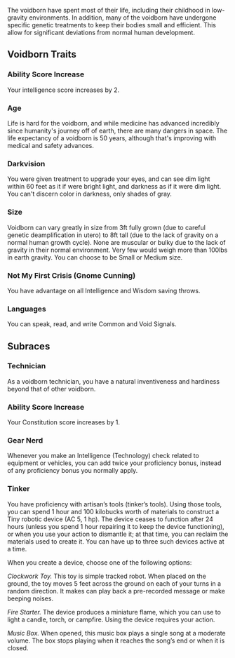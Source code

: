 The voidborn have spent most of their life, including their childhood in low-gravity environments. In addition, many of the voidborn have undergone specific genetic treatments to keep their bodies small and efficient. This allow for significant deviations from normal human development.

## Voidborn Traits

### Ability Score Increase
Your intelligence score increases by 2.

### Age
Life is hard for the voidborn, and while medicine has advanced incredibly since humanity's journey off of earth, there are many dangers in space.  The life expectancy of a voidborn is 50 years, although that's improving with medical and safety advances.

### Darkvision
You were given treatment to upgrade your eyes, and can see dim light within 60 feet as it if were bright light, and darkness as if it were dim light.  You can't discern color in darkness, only shades of gray.

### Size
Voidborn can vary greatly in size from 3ft fully grown (due to careful genetic deamplification in utero) to 8ft tall (due to the lack of gravity on a normal human growth cycle).  None are muscular or bulky due to the lack of gravity in their normal environment.  Very few would weigh more than 100lbs in earth gravity.  You can choose to be Small or Medium size.

### Not My First Crisis (Gnome Cunning)
You have advantage on all Intelligence and Wisdom saving throws.

### Languages
You can speak, read, and write Common and Void Signals.

## Subraces

### Technician
As a voidborn technician, you have a natural inventiveness and hardiness beyond that of other voidborn.

### Ability Score Increase
Your Constitution score increases by 1.

### Gear Nerd
Whenever you make an Intelligence (Technology) check related to equipment or vehicles, you can add twice your proficiency bonus, instead of any proficiency bonus you normally apply.

### Tinker
You have proficiency with artisan’s tools (tinker’s tools). Using those tools, you can spend 1 hour and 100 kilobucks worth of materials to construct a Tiny robotic device (AC 5, 1 hp). The device ceases to function after 24 hours (unless you spend 1 hour repairing it to keep the device functioning), or when you use your action to dismantle it; at that time, you can reclaim the materials used to create it. You can have up to three such devices active at a time.

When you create a device, choose one of the following options:

_Clockwork Toy._ This toy is simple tracked robot. When placed on the ground, the toy moves 5 feet across the ground on each of your turns in a random direction. It makes can play back a pre-recorded message or make beeping noises.

_Fire Starter._ The device produces a miniature flame, which you can use to light a candle, torch, or campfire. Using the device requires your action.

_Music Box._ When opened, this music box plays a single song at a moderate volume.
The box stops playing when it reaches the song’s end or when it is closed.

